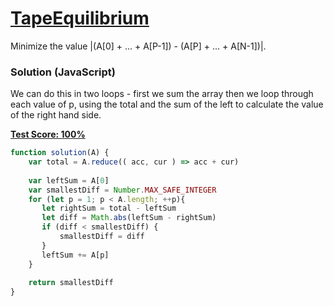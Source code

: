 # [TapeEquilibrium](https://codility.com/programmers/lessons/3-time_complexity/)
Minimize the value |(A[0] + ... + A[P-1]) - (A[P] + ... + A[N-1])|.

### Solution (JavaScript)
We can do this in two loops - first we sum the array then we loop through each value of p, using the total and the sum of the left to calculate the value of the right hand side.

__[Test Score: 100%](https://codility.com/demo/results/trainingW2GYWF-TB2/)__

```js
function solution(A) {
    var total = A.reduce(( acc, cur ) => acc + cur)
    
    var leftSum = A[0]
    var smallestDiff = Number.MAX_SAFE_INTEGER 
    for (let p = 1; p < A.length; ++p){
       let rightSum = total - leftSum  
       let diff = Math.abs(leftSum - rightSum)
       if (diff < smallestDiff) {
           smallestDiff = diff
       }
       leftSum += A[p]
    }
    
    return smallestDiff
}
```
